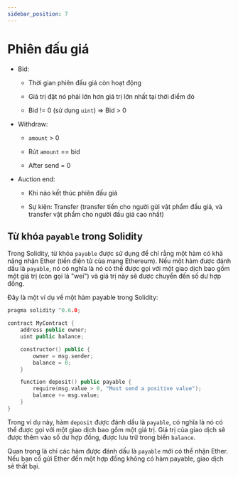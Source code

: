 ```yaml
---
sidebar_position: 7
---
```


# Phiên đấu giá

- Bid:

  - Thời gian phiên đấu giá còn hoạt động

  - Giá trị đặt nó phải lớn hơn giá trị lớn nhất tại thời điểm đó

  - Bid != 0 (sử dụng `uint`) => Bid > 0

- Withdraw:

  - `amount` > 0

  - Rút `amount` == bid

  - After send = 0

- Auction end:

  - Khi nào kết thúc phiên đấu giá

  - Sự kiện: Transfer (transfer tiền cho người gửi vật phẩm đấu giá, và transfer vật phẩm cho người đấu giá cao nhất)

## Từ khóa `payable` trong Solidity

Trong Solidity, từ khóa `payable` được sử dụng để chỉ rằng một hàm có khả năng nhận Ether (tiền điện tử của mạng Ethereum). Nếu một hàm được đánh dấu là `payable`, nó có nghĩa là nó có thể được gọi với một giao dịch bao gồm một giá trị (còn gọi là "wei") và giá trị này sẽ được chuyển đến số dư hợp đồng.

Đây là một ví dụ về một hàm payable trong Solidity:

```cpp
pragma solidity ^0.6.0;

contract MyContract {
    address public owner;
    uint public balance;

    constructor() public {
        owner = msg.sender;
        balance = 0;
    }

    function deposit() public payable {
        require(msg.value > 0, "Must send a positive value");
        balance += msg.value;
    }
}
```

Trong ví dụ này, hàm `deposit` được đánh dấu là `payable`, có nghĩa là nó có thể được gọi với một giao dịch bao gồm một giá trị. Giá trị của giao dịch sẽ được thêm vào số dư hợp đồng, được lưu trữ trong biến `balance`.

Quan trọng là chỉ các hàm được đánh dấu là `payable` mới có thể nhận Ether. Nếu bạn cố gửi Ether đến một hợp đồng không có hàm payable, giao dịch sẽ thất bại.
